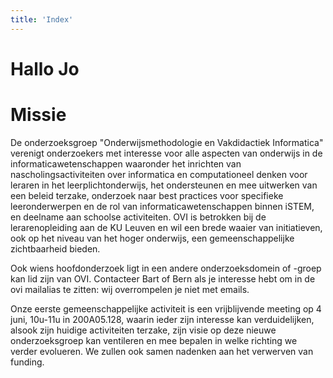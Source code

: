 ```yaml
---
title: 'Index'
---
```


# Hallo Jo

# Missie

De onderzoeksgroep "Onderwijsmethodologie en Vakdidactiek Informatica" verenigt onderzoekers met interesse voor alle aspecten van onderwijs in de informaticawetenschappen waaronder het inrichten van nascholingsactiviteiten over informatica en computationeel denken voor leraren in het leerplichtonderwijs, het ondersteunen en mee uitwerken van een beleid terzake, onderzoek naar best practices voor specifieke leeronderwerpen en de rol van informaticawetenschappen binnen iSTEM, en deelname aan schoolse activiteiten. OVI is betrokken bij de lerarenopleiding aan de KU Leuven en wil een brede waaier van initiatieven, ook op het niveau van het hoger onderwijs, een gemeenschappelijke zichtbaarheid bieden.

Ook wiens hoofdonderzoek ligt in een andere onderzoeksdomein of -groep kan lid zijn van OVI. Contacteer Bart of Bern als je interesse hebt om in de ovi mailalias te zitten: wij overrompelen je niet met emails.

Onze eerste gemeenschappelijke activiteit is een vrijblijvende meeting op 4 juni, 10u-11u in 200A05.128, waarin ieder zijn interesse kan verduidelijken, alsook zijn huidige activiteiten terzake, zijn visie op deze nieuwe onderzoeksgroep kan ventileren en mee bepalen in welke richting we verder evolueren. We zullen ook samen nadenken aan het verwerven van funding.

